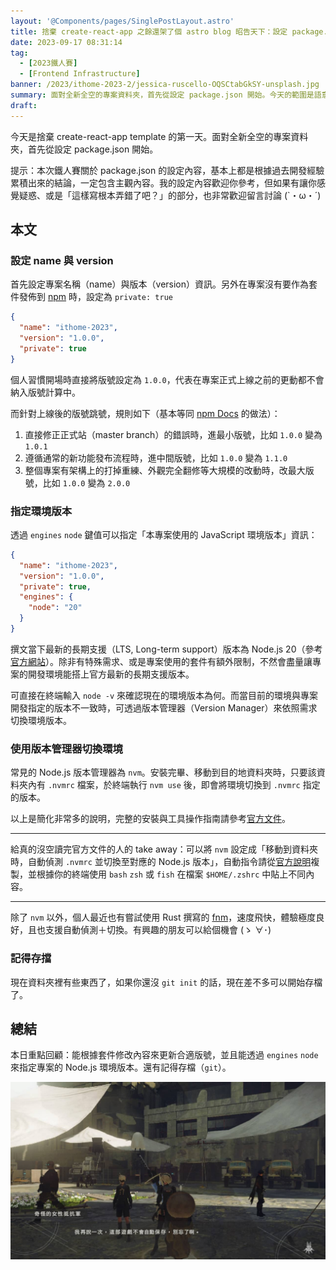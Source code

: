 ```yaml
---
layout: '@Components/pages/SinglePostLayout.astro'
title: 捨棄 create-react-app 之餘還架了個 astro blog 昭告天下：設定 package.json
date: 2023-09-17 08:31:14
tag:
  - [2023鐵人賽]
  - [Frontend Infrastructure]
banner: /2023/ithome-2023-2/jessica-ruscello-OQSCtabGkSY-unsplash.jpg
summary: 面對全新全空的專案資料夾，首先從設定 package.json 開始。今天的範圍是語意化版本（semantic versioning）以及 Node.js 的環境管理器（version manager）
draft:
---
```


今天是捨棄 create-react-app template 的第一天。面對全新全空的專案資料夾，首先從設定 package.json 開始。

提示：本次鐵人賽關於 package.json 的設定內容，基本上都是根據過去開發經驗累積出來的結論，一定包含主觀內容。我的設定內容歡迎你參考，但如果有讓你感覺疑惑、或是「這樣寫根本弄錯了吧？」的部分，也非常歡迎留言討論 (`・ω・´)

## 本文

### 設定 name 與 version

首先設定專案名稱（name）與版本（version）資訊。另外在專案沒有要作為套件發佈到 [npm](https://www.npmjs.com/) 時，設定為 `private: true`

```json
{
  "name": "ithome-2023",
  "version": "1.0.0",
  "private": true
}
```

個人習慣開場時直接將版號設定為 `1.0.0`，代表在專案正式上線之前的更動都不會納入版號計算中。

而針對上線後的版號跳號，規則如下（基本等同 [npm Docs](https://docs.npmjs.com/about-semantic-versioning) 的做法）：

1. 直接修正正式站（master branch）的錯誤時，進最小版號，比如 `1.0.0` 變為 `1.0.1`
2. 遵循通常的新功能發布流程時，進中間版號，比如 `1.0.0` 變為 `1.1.0`
3. 整個專案有架構上的打掉重練、外觀完全翻修等大規模的改動時，改最大版號，比如 `1.0.0` 變為 `2.0.0`

### 指定環境版本

透過 `engines` `node` 鍵值可以指定「本專案使用的 JavaScript 環境版本」資訊：

```json
{
  "name": "ithome-2023",
  "version": "1.0.0",
  "private": true,
  "engines": {
    "node": "20"
  }
}
```

撰文當下最新的長期支援（LTS, Long-term support）版本為 Node.js 20（參考[官方網站](https://nodejs.dev/en/about/releases/)）。除非有特殊需求、或是專案使用的套件有額外限制，不然會盡量讓專案的開發環境能搭上官方最新的長期支援版本。

可直接在終端輸入 `node -v` 來確認現在的環境版本為何。而當目前的環境與專案開發指定的版本不一致時，可透過版本管理器（Version Manager）來依照需求切換環境版本。

### 使用版本管理器切換環境

常見的 Node.js 版本管理器為 `nvm`。安裝完畢、移動到目的地資料夾時，只要該資料夾內有 `.nvmrc` 檔案，於終端執行 `nvm use` 後，即會將環境切換到 `.nvmrc` 指定的版本。

以上是簡化非常多的說明，完整的安裝與工具操作指南請參考[官方文件](https://github.com/nvm-sh/nvm#readme)。

---

給真的沒空讀完官方文件的人的 take away：可以將 `nvm` 設定成「移動到資料夾時，自動偵測 `.nvmrc` 並切換至對應的 Node.js 版本」，自動指令請從[官方說明](https://github.com/nvm-sh/nvm#deeper-shell-integration)複製，並根據你的終端使用 `bash` `zsh` 或 `fish` 在檔案 `$HOME/.zshrc` 中貼上不同內容。

---

除了 `nvm` 以外，個人最近也有嘗試使用 Rust 撰寫的 [fnm](https://github.com/Schniz/fnm)，速度飛快，體驗極度良好，且也支援自動偵測＋切換。有興趣的朋友可以給個機會 (ゝ ∀･)

### 記得存擋

現在資料夾裡有些東西了，如果你還沒 `git init` 的話，現在差不多可以開始存檔了。

## 總結

本日重點回顧：能根據套件修改內容來更新合適版號，並且能透過 `engines` `node` 來指定專案的 Node.js 環境版本。還有記得存檔（`git`）。

![no auto save in real life](/2023/ithome-2023-2/neir-automata-no-auto-save.jpg)
